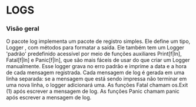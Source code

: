 # LOGS


### Visão geral

O pacote log implementa um pacote de registro simples. Ele define um tipo, Logger , com métodos para formatar a saída. Ele também tem um Logger 'padrão' predefinido acessível por meio de funções auxiliares Print[f|ln], Fatal[f|ln] e Panic[f|ln], que são mais fáceis de usar do que criar um Logger manualmente. Esse logger grava no erro padrão e imprime a data e a hora de cada mensagem registrada. Cada mensagem de log é gerada em uma linha separada: se a mensagem que está sendo impressa não terminar em uma nova linha, o logger adicionará uma. As funções Fatal chamam os.Exit (1) após escrever a mensagem de log. As funções Panic chamam panic após escrever a mensagem de log.
